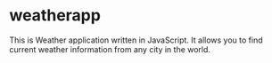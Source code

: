 # weatherapp
This is Weather application written in JavaScript. It allows you to find current weather information from any city in the world.
